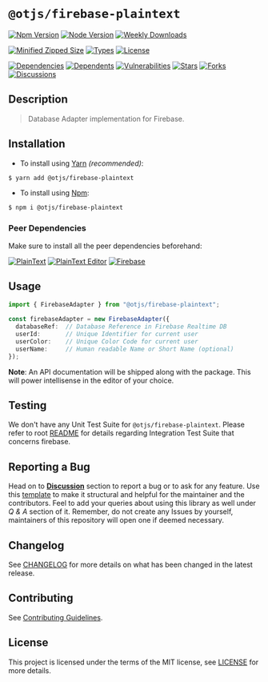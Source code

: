 # `@otjs/firebase-plaintext`

[![Npm Version](https://img.shields.io/npm/v/@otjs/firebase-plaintext)](https://www.npmjs.com/package/@otjs/firebase-plaintext)
[![Node Version](https://img.shields.io/node/v/@otjs/firebase-plaintext)](https://www.npmjs.com/package/@otjs/firebase-plaintext)
[![Weekly Downloads](https://img.shields.io/npm/dw/@otjs/firebase-plaintext)](https://www.npmjs.com/package/@otjs/firebase-plaintext)

<!-- [![Minified Size](https://img.shields.io/bundlephobia/min/@otjs/firebase-plaintext)](https://www.npmjs.com/package/@otjs/firebase-plaintext) -->

[![Minified Zipped Size](https://img.shields.io/bundlephobia/minzip/@otjs/firebase-plaintext)](https://www.npmjs.com/package/@otjs/firebase-plaintext)
[![Types](https://img.shields.io/npm/types/@otjs/firebase-plaintext)](https://www.npmjs.com/package/@otjs/firebase-plaintext)
[![License](https://img.shields.io/npm/l/@otjs/firebase-plaintext)](https://github.com/Progyan1997/Operational-Transformation/blob/main/packages/firebase-plaintext/LICENSE)

<!-- [![Quality](https://img.shields.io/npms-io/quality-score/@otjs/firebase-plaintext)](https://www.npmjs.com/package/@otjs/firebase-plaintext) -->
<!-- [![Maintainance](https://img.shields.io/npms-io/maintenance-score/@otjs/firebase-plaintext)](https://www.npmjs.com/package/@otjs/firebase-plaintext) -->

[![Dependencies](https://img.shields.io/librariesio/release/npm/@otjs/firebase-plaintext)](https://www.npmjs.com/package/@otjs/firebase-plaintext)
[![Dependents](https://img.shields.io/librariesio/dependents/npm/@otjs/firebase-plaintext)](https://www.npmjs.com/package/@otjs/firebase-plaintext)
[![Vulnerabilities](https://img.shields.io/snyk/vulnerabilities/npm/@otjs/firebase-plaintext)](https://github.com/Progyan1997/Operational-Transformation/blob/main/.github/SECURITY.md)
[![Stars](https://img.shields.io/github/stars/Progyan1997/Operational-Transformation)](https://github.com/Progyan1997/Operational-Transformation)
[![Forks](https://img.shields.io/github/forks/Progyan1997/Operational-Transformation)](https://github.com/Progyan1997/Operational-Transformation)
[![Discussions](https://img.shields.io/github/discussions/Progyan1997/Operational-Transformation)](https://github.com/Progyan1997/Operational-Transformation/discussions)

## Description

> Database Adapter implementation for Firebase.

## Installation

- To install using [Yarn](https://yarnpkg.com) _(recommended)_:

```sh
$ yarn add @otjs/firebase-plaintext
```

- To install using [Npm](https://www.npmjs.com):

```sh
$ npm i @otjs/firebase-plaintext
```

### Peer Dependencies

Make sure to install all the peer dependencies beforehand:

[![PlainText](https://img.shields.io/npm/dependency-version/@otjs/firebase-monaco/peer/@otjs/plaintext)](https://www.npmjs.com/package/@otjs/plaintext)
[![PlainText Editor](https://img.shields.io/npm/dependency-version/@otjs/firebase-monaco/peer/@otjs/plaintext-editor)](https://www.npmjs.com/package/@otjs/plaintext-editor)
[![Firebase](https://img.shields.io/npm/dependency-version/@otjs/firebase-monaco/peer/firebase)](https://www.npmjs.com/package/firebase)

## Usage

```ts
import { FirebaseAdapter } from "@otjs/firebase-plaintext";

const firebaseAdapter = new FirebaseAdapter({
  databaseRef:  // Database Reference in Firebase Realtime DB
  userId:       // Unique Identifier for current user
  userColor:    // Unique Color Code for current user
  userName:     // Human readable Name or Short Name (optional)
});
```

**Note**: An API documentation will be shipped along with the package. This will power intellisense in the editor of your choice.

## Testing

We don't have any Unit Test Suite for `@otjs/firebase-plaintext`. Please refer to root [README](https://github.com/Progyan1997/Operational-Transformation/blob/main/README.md) for details regarding Integration Test Suite that concerns firebase.

## Reporting a Bug

Head on to [**Discussion**](https://github.com/Progyan1997/Operational-Transformation/discussions) section to report a bug or to ask for any feature. Use this [template](https://github.com/Progyan1997/Operational-Transformation/discussions/30) to make it structural and helpful for the maintainer and the contributors. Feel to add your queries about using this library as well under _Q & A_ section of it. Remember, do not create any Issues by yourself, maintainers of this repository will open one if deemed necessary.

## Changelog

See [CHANGELOG](https://github.com/Progyan1997/Operational-Transformation/blob/main/CHANGELOG.md) for more details on what has been changed in the latest release.

## Contributing

See [Contributing Guidelines](https://github.com/Progyan1997/Operational-Transformation/blob/main/.github/CONTRIBUTING.md).

## License

This project is licensed under the terms of the MIT license, see [LICENSE](https://github.com/Progyan1997/Operational-Transformation/blob/main/packages/firebase-plaintext/LICENSE) for more details.
